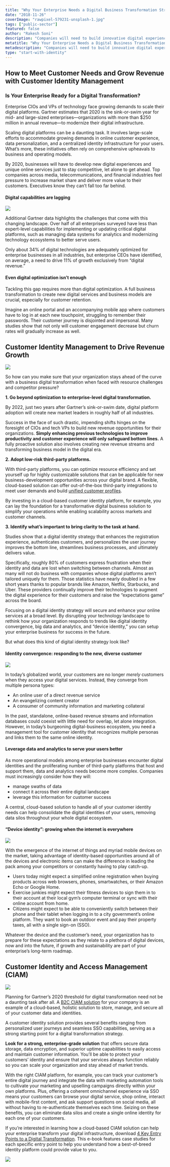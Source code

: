 ```yaml
---
title: "Why Your Enterprise Needs a Digital Business Transformation Strategy"
date: "2018-11-26"
coverImage: "rawpixel-579231-unsplash-1.jpg"
tags: ["public-sector"]
featured: false 
author: "Rakesh Soni" 
description: "Companies will need to build innovative digital experiences and exclusive online services by 2020 just to remain competitive, let alone to get ahead. Top businesses in the media, telecommunications, and financial sectors are under pressure to grow market share and provide their consumers with more value."
metatitle: "Why Your Enterprise Needs a Digital Business Transformation Strategy | LoginRadius"
metadescription: "Companies will need to build innovative digital experiences and exclusive online services by 2020 just to remain competitive, let alone to get ahead."
type: "start-with-identity"
---
```


## How to Meet Customer Needs and Grow Revenue with Customer Identity Management


### Is Your Enterprise Ready for a Digital Transformation?

Enterprise CIOs and VPs of technology face growing demands to scale their digital platforms. Gartner estimates that 2020 is the sink-or-swim year for mid- and large-sized enterprises—organizations with more than $250 million in annual revenue—to modernize their digital infrastructure.

Scaling digital platforms can be a daunting task. It involves large-scale efforts to accommodate growing demands in online customer experience, data personalization, and a centralized identity infrastructure for your users. What’s more, these initiatives often rely on comprehensive upheavals to business and operating models.

By 2020, businesses will have to develop new digital experiences and unique online services just to stay competitive, let alone to get ahead. Top companies across media, telecommunications, and financial industries feel pressure to increase market share and deliver more value to their customers. Executives know they can’t fall too far behind.

#### Digital capabilities are lagging

![](rawpixel-570911-unsplash-e1543257473342.jpg)

Additional Gartner data highlights the challenges that come with this changing landscape. Over half of all enterprises surveyed have less than expert-level capabilities for implementing or updating critical digital platforms, such as managing data systems for analytics and modernizing technology ecosystems to better serve users.

Only about 34% of digital technologies are adequately optimized for enterprise businesses in all industries, but enterprise CEOs have identified, on average, a need to drive 11% of growth exclusively from “digital revenue.”

#### Even digital optimization isn’t enough

Tackling this gap requires more than digital optimization. A full business transformation to create new digital services and business models are crucial, especially for customer retention.

Imagine an online portal and an accompanying mobile app where customers have to log in at each new touchpoint, struggling to remember their passwords. Their customer journey is disjointed and impersonal. Many studies show that not only will customer engagement decrease but churn rates will gradually increase as well.

## Customer Identity Management to Drive Revenue Growth

![](damian-zaleski-843-unsplash.jpg)

So how can you make sure that your organization stays ahead of the curve with a business digital transformation when faced with resource challenges and competitor pressure?

**1\. Go beyond optimization to enterprise-level digital transformation.**

By 2022, just two years after Gartner’s sink-or-swim date, digital platform adoption will create new market leaders in roughly half of all industries.

Success in the face of such drastic, impending shifts hinges on the foresight of CIOs and tech VPs to build new revenue opportunities for their organizations. **Simply enhancing previous technologies to improve productivity and customer experience will only safeguard bottom lines.** A fully proactive solution also involves creating new revenue streams and transforming business model in the digital era.

**2\. Adopt low-risk third-party platforms.**

With third-party platforms, you can optimize resource efficiency and set yourself up for highly customizable solutions that can be applicable for new business-development opportunities across your digital brand. A flexible, cloud-based solution can offer out-of-the-box third-party integrations to meet user demands and build [unified customer profiles](https://www.loginradius.com/blog/2017/08/unified-customer-identities-increase-ecommerce-conversions-revenue).

By investing in a cloud-based customer identity platform, for example, you can lay the foundation for a transformative digital business solution to simplify your operations while enabling scalability across markets and customer channels.

**3\. Identify what’s important to bring clarity to the task at hand.**

Studies show that a digital identity strategy that enhances the registration experience, authenticates customers, and personalizes the user journey improves the bottom line, streamlines business processes, and ultimately delivers value.

Specifically, roughly 80% of customers express frustration when their identity and data are lost when switching between channels. Almost as many will not do business with companies whose digital platforms aren’t tailored uniquely for them. Those statistics have nearly doubled in a few short years thanks to popular brands like Amazon, Netflix, Starbucks, and Uber. These providers continually improve their technologies to augment the digital experience for their customers and raise the “expectations game” across the board.

Focusing on a digital identity strategy will secure and enhance your online services at a broad level. By disrupting your technology landscape to rethink how your organization responds to trends like digital identity convergence, big data and analytics, and “device identity,” you can setup your enterprise business for success in the future.

But what does this kind of digital identity strategy look like?

#### Identity convergence: responding to the new, diverse customer

![](daniel-gzz-105307-unsplash.jpg)

In today’s globalized world, your customers are no longer _merely_ customers when they access your digital services. Instead, they converge from multiple persona types:

- An online user of a direct revenue service
- An evangelizing content creator
- A consumer of community information and marketing collateral

In the past, standalone, online-based revenue streams and information databases could coexist with little need for overlap, let alone integration. However, in today’s burgeoning digital-business ecosystem, you need a management tool for customer identity that recognizes multiple personas and links them to the same online identity.

#### Leverage data and analytics to serve your users better 

As more operational models among enterprise businesses encounter digital identities and the proliferating number of third-party platforms that host and support them, data and analytics needs become more complex. Companies must increasingly consider how they will:

- manage swaths of data
- connect it across their entire digital landscape
- leverage this information for customer success

A central, cloud-based solution to handle all of your customer identity needs can help consolidate the digital identities of your users, removing data silos throughout your whole digital ecosystem.

#### “Device identity”: growing when the internet is everywhere

![](bence-boros-573486-unsplash.jpg)

With the emergence of the internet of things and myriad mobile devices on the market, taking advantage of identity-based opportunities around all of the devices and electronic items can make the difference in leading the pack among your competitors or constantly having to play catch-up.

- Users today might expect a simplified online registration when buying products across web browsers, phones, smartwatches, or their Amazon Echo or Google Home.
- Exercise junkies might expect their fitness devices to sign them in to their account at their local gym’s computer terminal or sync with their online account from home.
- Citizens might expect to be able to conveniently switch between their phone and their tablet when logging in to a city government’s online platform. They want to book an outdoor event and pay their property taxes, all with a single sign-on (SSO).

Whatever the device and the customer’s need, your organization has to prepare for these expectations as they relate to a plethora of digital devices, now and into the future, if growth and sustainability are part of your enterprise’s long-term roadmap.

## Customer Identity and Access Management (CIAM)

![](heidi-sandstrom-173946-unsplash.jpg)

Planning for Gartner’s 2020 threshold for digital transformation need not be a daunting task after all. A [B2C CIAM solution](https://www.loginradius.com/customer-identity-management-b2c-ciam/) for your company is an example of a cloud-based, holistic solution to store, manage, and secure all of your customer data and identities.

A customer identity solution provides several benefits ranging from personalized user journeys and seamless SSO capabilities, serving as a strong starting point for a digital transformation strategy.

**Look for a strong, enterprise-grade solution** that offers secure data storage, data encryption, and superior uptime capabilities to easily access and maintain customer information. You’ll be able to protect your customers’ identity and ensure that your services always function reliably so you can scale your organization and stay ahead of market trends.

With the right CIAM platform, for example, you can track your customer’s entire digital journey and integrate the data with marketing automation tools to cultivate your marketing and upselling campaigns directly within your own platforms. Plus, offering a coherent omnichannel experience via SSO means your customers can browse your digital service, shop online, interact with mobile-first content, and ask support questions on social media, all without having to re-authenticate themselves each time. Seizing on these benefits, you can eliminate data silos and create a single online identity for each one of your customers.

If you’re interested in learning how a cloud-based CIAM solution can help your enterprise transform your digital infrastructure, download [4 Key Entry Points to a Digital Transformation](https://www.loginradius.com/resource/4-key-entry-points-to-a-digital-transformation/). This e-book features case studies for each specific entry point to help you understand how a best-of-breed identity platform could provide value to you.

[![](4-key-entry-points-to-digital-transformation-1024x310.png)](https://www.loginradius.com/resource/4-key-entry-points-to-a-digital-transformation/)
